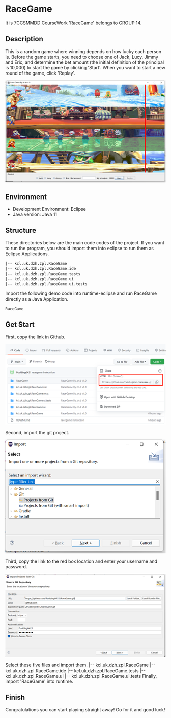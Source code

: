 # RaceGame

It is 7CCSMMDD CourseWork 'RaceGame' belongs to GROUP 14.

## Description

This is a random game where winning depends on how lucky each person is. Before the game starts, you need to choose one of Jack, Lucy, Jimmy and Eric, and determine the bet amount (the initial definition of the principal is 10,000) to start the game by clicking 'Start'. When you want to start a new round of the game, click 'Replay'.

![image-20220414080653204](images/image-20220414080653204.png)

## Environment

- Development Environment: Eclipse
- Java version: Java 11

## Structure

These directories below are the main code codes of the project. If you want to run the program, you should import them into eclipse to run them as Eclipse Applications.

```
|-- kcl.uk.dzh.zpl.RaceGame
|-- kcl.uk.dzh.zpl.RaceGame.ide
|-- kcl.uk.dzh.zpl.RaceGame.tests
|-- kcl.uk.dzh.zpl.RaceGame.ui
|-- kcl.uk.dzh.zpl.RaceGame.ui.tests
```

Import the following demo code into runtime-eclipse and run RaceGame directly as a Java Application.

```
RaceGame
```

## Get Start

First, copy the link in Github.

![image-20220414090302092](images/image-20220414090302092.png)

Second, import the git project.

![image-20220414090655774](images/image-20220414090655774.png)

Third, copy the link to the red box location and enter your username and password.

![image-20220414090933298](images/image-20220414090933298.png)

Select these five files and import them.
|-- kcl.uk.dzh.zpl.RaceGame
|-- kcl.uk.dzh.zpl.RaceGame.ide
|-- kcl.uk.dzh.zpl.RaceGame.tests
|-- kcl.uk.dzh.zpl.RaceGame.ui
|-- kcl.uk.dzh.zpl.RaceGame.ui.tests
Finally, import 'RaceGame' into runtime.

## Finish

Congratulations you can start playing straight away! Go for it and good luck!